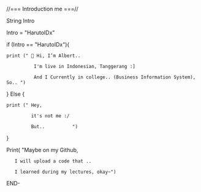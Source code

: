 //=== Introduction me ===//

String Intro

Intro = "HarutoIDx"

if (Intro == "HarutoIDx"){

    print (" 👋 Hi, I’m Albert..
    
              I'm live in Indonesian, Tanggerang :]
              
              And I Currently in college.. (Business Information System), So.. ")
              
} Else {

    print (" Hey, 
    
             it's not me :/
             
             But..          ")
             
}

Print( "Maybe on my Github,

       I will upload a code that ..
       
       I learned during my lectures, okay~")
       
END-
